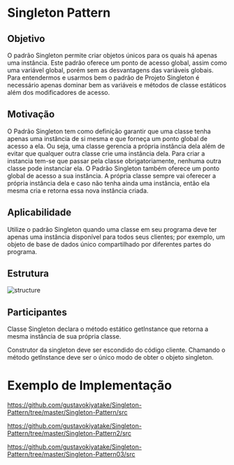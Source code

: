 # Singleton Pattern
## Objetivo
O padrão Singleton permite criar objetos únicos para os quais há apenas uma instância. Este padrão oferece um ponto de acesso global, assim como uma variável global, porém sem as desvantagens das variáveis globais. Para entendermos e usarmos bem o padrão de Projeto Singleton é necessário apenas dominar bem as variáveis e métodos de classe estáticos além dos modificadores de acesso.
## Motivação
O Padrão Singleton tem como definição garantir que uma classe tenha apenas uma instância de si mesma e que forneça um ponto global de acesso a ela. Ou seja, uma classe gerencia a própria instância dela além de evitar que qualquer outra classe crie uma instância dela. Para criar a instancia tem-se que passar pela classe obrigatoriamente, nenhuma outra classe pode instanciar ela. O Padrão Singleton também oferece um ponto global de acesso a sua instância. A própria classe sempre vai oferecer a própria instância dela e caso não tenha ainda uma instância, então ela mesma cria e retorna essa nova instância criada.
## Aplicabilidade
Utilize o padrão Singleton quando uma classe em seu programa deve ter apenas uma instância disponível para todos seus clientes; por exemplo, um objeto de base de dados único compartilhado por diferentes partes do programa.
## Estrutura
![structure](https://refactoring.guru/images/patterns/diagrams/singleton/structure-pt-br.png)
## Participantes
Classe Singleton declara o método estático getInstance que retorna a mesma instância de sua própria classe.

Construtor da singleton deve ser escondido do código cliente. Chamando o método getInstance deve ser o único modo de obter o objeto singleton.
# Exemplo de Implementação
https://github.com/gustavokiyatake/Singleton-Pattern/tree/master/Singleton-Pattern/src

https://github.com/gustavokiyatake/Singleton-Pattern/tree/master/Singleton-Pattern2/src

https://github.com/gustavokiyatake/Singleton-Pattern/tree/master/Singleton-Pattern03/src
